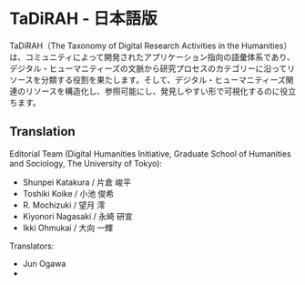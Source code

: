TaDiRAH - 日本語版 
==========================

TaDiRAH（The Taxonomy of Digital Research Activities in the Humanities）は、コミュニティによって開発されたアプリケーション指向の語彙体系であり、デジタル・ヒューマニティーズの文脈から研究プロセスのカテゴリーに沿ってリソースを分類する役割を果たします。そして、デジタル・ヒューマニティーズ関連のリソースを構造化し、参照可能にし、発見しやすい形で可視化するのに役立ちます。

## Translation

Editorial Team (Digital Humanities Initiative, Graduate School of Humanities and Sociology, The University of Tokyo):

+ Shunpei Katakura / 片倉 峻平
+ Toshiki Koike / 小池 俊希
+ R. Mochizuki / 望月 澪
+ Kiyonori Nagasaki / 永崎 研宣
+ Ikki Ohmukai / 大向 一輝

Translators:

+ Jun Ogawa
+ 
